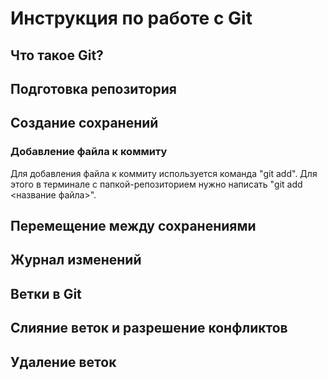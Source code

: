 # Инструкция по работе с Git

## Что такое Git?

## Подготовка репозитория

## Создание сохранений

### Добавление файла к коммиту

Для добавления файла к коммиту используется команда "git add". Для этого в терминале с папкой-репозиторием нужно написать "git add <название файла>".

## Перемещение между сохранениями

## Журнал изменений

## Ветки в Git

## Слияние веток и разрешение конфликтов

## Удаление веток